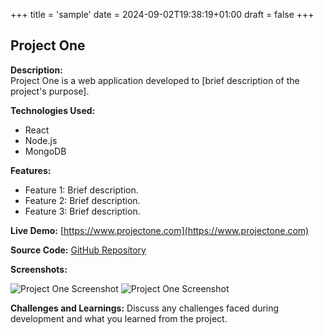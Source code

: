 +++
title = 'sample'
date = 2024-09-02T19:38:19+01:00
draft = false
+++


## Project One

**Description:**  
Project One is a web application developed to [brief description of the project's purpose].

**Technologies Used:**
- React
- Node.js
- MongoDB

**Features:**
- Feature 1: Brief description.
- Feature 2: Brief description.
- Feature 3: Brief description.

**Live Demo:** [https://www.projectone.com](https://www.projectone.com)

**Source Code:** [GitHub Repository](https://github.com/yourusername/project-one)

**Screenshots:**

![Project One Screenshot](/images/project-one-screenshot1.jpg)
![Project One Screenshot](/images/project-one-screenshot2.jpg)

**Challenges and Learnings:**
Discuss any challenges faced during development and what you learned from the project.
